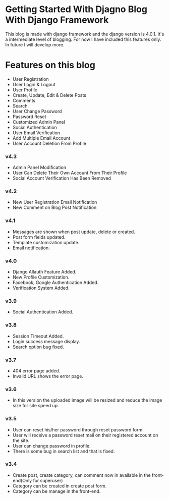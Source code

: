Getting Started With Djagno Blog With Django Framework
===================================

This blog is made with django framework and the django version is 4.0.1. It's a intermediate level of blogging. For now I have included this features only. In future I will develop more. 

# Features on this blog
* User Registration
* User Login & Logout
* User Profile
* Create, Update, Edit & Delete Posts
* Comments
* Search
* User Change Password
* Password Reset
* Customized Admin Panel
* Social Authentication
* User Email Verification
* Add Multiple Email Account
* User Account Deletion From Profile

### v4.3
* Admin Panel Modification
* User Can Delete Their Own Account From Their Profile
* Social Account Verification Has Been Removed

### v4.2
* New User Registration Email Notification
* New Comment on Blog Post Notification

### v4.1
* Messages are shown when post update, delete or created.
* Post form fields updated.
* Template customization update.
* Email notification.

### v4.0
* Django Allauth Feature Added.
* New Profile Customization.
* Facebook, Google Authentication Added.
* Verification System Added.

### v3.9
* Social Authentication Added.

### v3.8
* Session Timeout Added.
* Login success message display.
* Search option bug fixed.

### v3.7
* 404 error page added.
* Invalid URL shows the error page.

### v3.6
* In this version the uploaded image will be resized and reduce the image size for site speed up.

### v3.5
* User can reset his/her password through reset password form.
* User will receive a password reset mail on their registered account on the site.
* User can change password in profile.
* There is some bug in search list and that is fixed.

### v3.4
* Create post, create category, can comment now in available in the front-end(Only for superuser)
* Category can be created in create post form.
* Category can be manage in the front-end.
